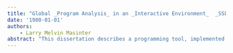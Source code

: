 ```yaml
---
title: "Global _Program Analysis_ in an _Interactive Environment_  _SSL-80-1_"
date: '1980-01-01'
authors: 
    - Larry Melvin Masinter
abstract: "This dissertation describes a programming tool, implemented in Lisp, called SCOPE. The basic idea behind SCOPE can be stated simply: SCOPE analyzes a user's programs, remembers what it sees, is able to answer questions based on the facts it remembers, and is able to incrementally update the data base when a piece of the program changes. A variety of program information is available about cross references, data flow and program organization. Facts about programs are stored in a data base: to answer a question, SCOPE retrieves and makes inferences based on information in the data base. SCOPE is interactive because it keeps track of which part of the programs have changed during the course of an editing and debugging session, and is able to automatically and incrementally update its data base. Because SCOPE performs whatever re-analysis is necessary to answer the question when the question is asked. SCOPE maintains the illusion that the data base is always up to date—other than the additional wait time, it is as if SCOPE knew the answer all along. SCOPE'S foundation is a representation system in which properties of pieces of programs can be expressed. The objects of SCOPE'S language are pieces of programs, and in part, definitions of symbols—e.g., the definition of a procedure or a data structure. SCOPE does not model properties of individual statements or expressions in the program; SCOPE knows only individual facts about procedures variables data structures and other pieces of a program which can be assigned as the definition of symbols. The facts are relations between the name of a definition and other symbols. For example, one of the relations that SCOPE keeps track of is Call: Call[FN₁,FN₂] holds if the definition whose name is FN₁ contains a call to a procedure named FN₂. SCOPE has two interfaces: one to the user and one to other programs. The user interface is an English-like command language which allows for a uniform command structure and convenient defaults: the most frequently used commands are the easiest to type. All of the power available with the command language is accessible through the program interface as well. The compiler and various other utilities use the program interface."
---
```


